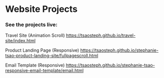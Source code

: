 # Website Projects

### See the projects live:

Travel Site (Animation Scroll)
https://tsaosteph.github.io/travel-site/index.html

Product Landing Page (Responsive)
https://tsaosteph.github.io/stephanie-tsao-product-landing-site/fullpagescroll.html

Email Template (Responsive)
https://tsaosteph.github.io/stephanie-tsao-responsive-email-template/email.html

